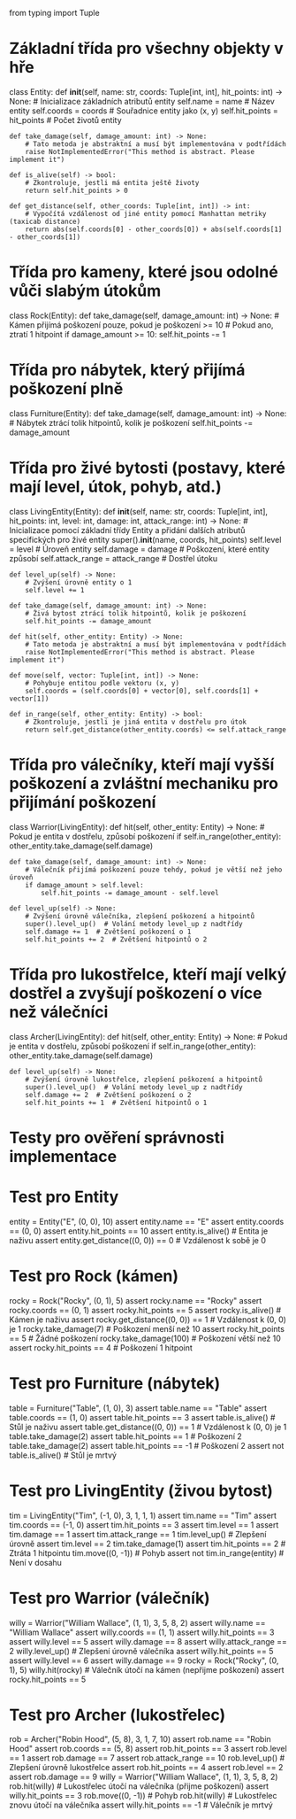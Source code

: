 from typing import Tuple

# Základní třída pro všechny objekty v hře
class Entity:
    def __init__(self, name: str, coords: Tuple[int, int], hit_points: int) -> None:
        # Inicializace základních atributů entity
        self.name = name  # Název entity
        self.coords = coords  # Souřadnice entity jako (x, y)
        self.hit_points = hit_points  # Počet životů entity

    def take_damage(self, damage_amount: int) -> None:
        # Tato metoda je abstraktní a musí být implementována v podtřídách
        raise NotImplementedError("This method is abstract. Please implement it")

    def is_alive(self) -> bool:
        # Zkontroluje, jestli má entita ještě životy
        return self.hit_points > 0

    def get_distance(self, other_coords: Tuple[int, int]) -> int:
        # Vypočítá vzdálenost od jiné entity pomocí Manhattan metriky (taxicab distance)
        return abs(self.coords[0] - other_coords[0]) + abs(self.coords[1] - other_coords[1])

# Třída pro kameny, které jsou odolné vůči slabým útokům
class Rock(Entity):
    def take_damage(self, damage_amount: int) -> None:
        # Kámen přijímá poškození pouze, pokud je poškození >= 10
        # Pokud ano, ztratí 1 hitpoint
        if damage_amount >= 10:
            self.hit_points -= 1

# Třída pro nábytek, který přijímá poškození plně
class Furniture(Entity):
    def take_damage(self, damage_amount: int) -> None:
        # Nábytek ztrácí tolik hitpointů, kolik je poškození
        self.hit_points -= damage_amount

# Třída pro živé bytosti (postavy, které mají level, útok, pohyb, atd.)
class LivingEntity(Entity):
    def __init__(self, name: str, coords: Tuple[int, int], hit_points: int, level: int, damage: int, attack_range: int) -> None:
        # Inicializace pomocí základní třídy Entity a přidání dalších atributů specifických pro živé entity
        super().__init__(name, coords, hit_points)
        self.level = level  # Úroveň entity
        self.damage = damage  # Poškození, které entity způsobí
        self.attack_range = attack_range  # Dostřel útoku

    def level_up(self) -> None:
        # Zvýšení úrovně entity o 1
        self.level += 1

    def take_damage(self, damage_amount: int) -> None:
        # Živá bytost ztrácí tolik hitpointů, kolik je poškození
        self.hit_points -= damage_amount

    def hit(self, other_entity: Entity) -> None:
        # Tato metoda je abstraktní a musí být implementována v podtřídách
        raise NotImplementedError("This method is abstract. Please implement it")

    def move(self, vector: Tuple[int, int]) -> None:
        # Pohybuje entitou podle vektoru (x, y)
        self.coords = (self.coords[0] + vector[0], self.coords[1] + vector[1])

    def in_range(self, other_entity: Entity) -> bool:
        # Zkontroluje, jestli je jiná entita v dostřelu pro útok
        return self.get_distance(other_entity.coords) <= self.attack_range

# Třída pro válečníky, kteří mají vyšší poškození a zvláštní mechaniku pro přijímání poškození
class Warrior(LivingEntity):
    def hit(self, other_entity: Entity) -> None:
        # Pokud je entita v dostřelu, způsobí poškození
        if self.in_range(other_entity):
            other_entity.take_damage(self.damage)

    def take_damage(self, damage_amount: int) -> None:
        # Válečník přijímá poškození pouze tehdy, pokud je větší než jeho úroveň
        if damage_amount > self.level:
            self.hit_points -= damage_amount - self.level

    def level_up(self) -> None:
        # Zvýšení úrovně válečníka, zlepšení poškození a hitpointů
        super().level_up()  # Volání metody level_up z nadtřídy
        self.damage += 1  # Zvětšení poškození o 1
        self.hit_points += 2  # Zvětšení hitpointů o 2

# Třída pro lukostřelce, kteří mají velký dostřel a zvyšují poškození o více než válečníci
class Archer(LivingEntity):
    def hit(self, other_entity: Entity) -> None:
        # Pokud je entita v dostřelu, způsobí poškození
        if self.in_range(other_entity):
            other_entity.take_damage(self.damage)

    def level_up(self) -> None:
        # Zvýšení úrovně lukostřelce, zlepšení poškození a hitpointů
        super().level_up()  # Volání metody level_up z nadtřídy
        self.damage += 2  # Zvětšení poškození o 2
        self.hit_points += 1  # Zvětšení hitpointů o 1

# Testy pro ověření správnosti implementace

# Test pro Entity
entity = Entity("E", (0, 0), 10)
assert entity.name == "E"
assert entity.coords == (0, 0)
assert entity.hit_points == 10
assert entity.is_alive()  # Entita je naživu
assert entity.get_distance((0, 0)) == 0  # Vzdálenost k sobě je 0

# Test pro Rock (kámen)
rocky = Rock("Rocky", (0, 1), 5)
assert rocky.name == "Rocky"
assert rocky.coords == (0, 1)
assert rocky.hit_points == 5
assert rocky.is_alive()  # Kámen je naživu
assert rocky.get_distance((0, 0)) == 1  # Vzdálenost k (0, 0) je 1
rocky.take_damage(7)  # Poškození menší než 10
assert rocky.hit_points == 5  # Žádné poškození
rocky.take_damage(100)  # Poškození větší než 10
assert rocky.hit_points == 4  # Poškození 1 hitpoint

# Test pro Furniture (nábytek)
table = Furniture("Table", (1, 0), 3)
assert table.name == "Table"
assert table.coords == (1, 0)
assert table.hit_points == 3
assert table.is_alive()  # Stůl je naživu
assert table.get_distance((0, 0)) == 1  # Vzdálenost k (0, 0) je 1
table.take_damage(2)
assert table.hit_points == 1  # Poškození 2
table.take_damage(2)
assert table.hit_points == -1  # Poškození 2
assert not table.is_alive()  # Stůl je mrtvý

# Test pro LivingEntity (živou bytost)
tim = LivingEntity("Tim", (-1, 0), 3, 1, 1, 1)
assert tim.name == "Tim"
assert tim.coords == (-1, 0)
assert tim.hit_points == 3
assert tim.level == 1
assert tim.damage == 1
assert tim.attack_range == 1
tim.level_up()  # Zlepšení úrovně
assert tim.level == 2
tim.take_damage(1)
assert tim.hit_points == 2  # Ztráta 1 hitpointu
tim.move((0, -1))  # Pohyb
assert not tim.in_range(entity)  # Není v dosahu

# Test pro Warrior (válečník)
willy = Warrior("William Wallace", (1, 1), 3, 5, 8, 2)
assert willy.name == "William Wallace"
assert willy.coords == (1, 1)
assert willy.hit_points == 3
assert willy.level == 5
assert willy.damage == 8
assert willy.attack_range == 2
willy.level_up()  # Zlepšení úrovně válečníka
assert willy.hit_points == 5
assert willy.level == 6
assert willy.damage == 9
rocky = Rock("Rocky", (0, 1), 5)
willy.hit(rocky)  # Válečník útočí na kámen (nepřijme poškození)
assert rocky.hit_points == 5

# Test pro Archer (lukostřelec)
rob = Archer("Robin Hood", (5, 8), 3, 1, 7, 10)
assert rob.name == "Robin Hood"
assert rob.coords == (5, 8)
assert rob.hit_points == 3
assert rob.level == 1
assert rob.damage == 7
assert rob.attack_range == 10
rob.level_up()  # Zlepšení úrovně lukostřelce
assert rob.hit_points == 4
assert rob.level == 2
assert rob.damage == 9
willy = Warrior("William Wallace", (1, 1), 3, 5, 8, 2)
rob.hit(willy)  # Lukostřelec útočí na válečníka (přijme poškození)
assert willy.hit_points == 3
rob.move((0, -1))  # Pohyb
rob.hit(willy)  # Lukostřelec znovu útočí na válečníka
assert willy.hit_points == -1  # Válečník je mrtvý
